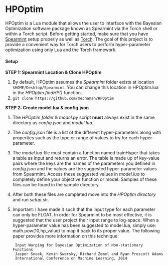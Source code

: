 HPOptim
=========================================
HPOptim is a Lua module that allows the user to interface with the Bayesian Optimization software package known as Spearmint via the Torch shell or within a Torch script. Before getting started, make sure that you have [Spearmint](https://github.com/HIPS/Spearmint) setup properly as well as [Torch](https://github.com/torch). The goal of this project is to provide a convenient way for Torch users to perform hyper-parameter optimization using only Lua and the Torch framework.

#### Setup
**STEP 1: Spearmint Location & Clone HPOptim**

1. By default, HPOptim assumes the *Spearmint* folder exists at location `$HOME/Desktop/Spearmint`. You can change this location in HPOptim.lua in the *HPOptim.findHP()* function.
2. `git clone https://github.com/mechaman/HPOptim`

**STEP 2: Create model.lua & config.json** 

1. The *HPOptim folder* & *model.py* script **must** always exist in the same directory as
*config.json* and *model.lua*.

2. The *config.json* file is a list of the different hyper-parameters along with properties such as the type or range of values to try for each hyper-parameter.

3. The *model.lua* file must contain a function named trainHyper that takes a table as input and returns an error. The table is made up of key-value pairs where the keys are the names of the parameters you defined in *config.json* and the values are the suggested hyper-parameter values from Spearmint. Access these suggested values in *model.lua* to completely define your objective function or model. Samples of these files can be found in the sample directory.

4. After both these files are completed move into the *HPOptim directory* and run *setup.sh*.
5. Important: I have made it such that the input type for each parameter can only be FLOAT. In order for Spearmint to be most effective, it is suggested that the user project their input range to log-space. When a hyper-parameter value has been suggested to model.lua, simply use: math.pow(10,hp_value) to map it back to its proper value. The following paper provides more information on this technique: 

		Input Warping for Bayesian Optimization of Non-stationary Functions  
		Jasper Snoek, Kevin Swersky, Richard Zemel and Ryan Prescott Adams  
		International Conference on Machine Learning, 2014 
		
